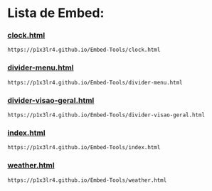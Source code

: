 # Lista de Embed:

### [clock.html](https://p1x3lr4.github.io/Embed-Tools/clock.html)
```
https://p1x3lr4.github.io/Embed-Tools/clock.html
```
### [divider-menu.html](https://p1x3lr4.github.io/Embed-Tools/divider-menu.html)
```
https://p1x3lr4.github.io/Embed-Tools/divider-menu.html
```
### [divider-visao-geral.html](https://p1x3lr4.github.io/Embed-Tools/divider-visao-geral.html)
```
https://p1x3lr4.github.io/Embed-Tools/divider-visao-geral.html
```
### [index.html](https://p1x3lr4.github.io/Embed-Tools/index.html)
```
https://p1x3lr4.github.io/Embed-Tools/index.html
```
### [weather.html](https://p1x3lr4.github.io/Embed-Tools/weather.html)
```
https://p1x3lr4.github.io/Embed-Tools/weather.html
```
